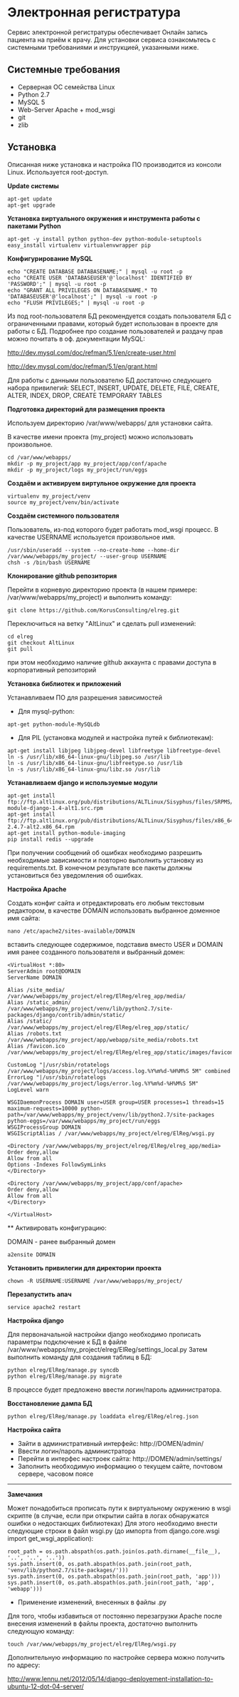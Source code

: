 Электронная регистратура
=================

Сервис электронной регистратуры обеспечивает Онлайн запись пациента на приём к врачу.
Для установки сервиса ознакомьтесь с системными требованиями и инструкцией, указанными ниже.

Системные требования
-----------

* Серверная ОС семейства Linux
* Python 2.7
* MySQL 5
* Web-Server Apache + mod_wsgi
* git
* zlib

Установка
-----------

Описанная ниже установка и настройка ПО производится из консоли Linux. Используется root-доступ.

**Update системы**

```
apt-get update
apt-get upgrade
```

**Установка виртуального окружения и инструмента работы с пакетами Python**

```
apt-get -y install python python-dev python-module-setuptools
easy_install virtualenv virtualenvwrapper pip
```

**Конфигурирование MySQL**

```
echo "CREATE DATABASE DATABASENAME;" | mysql -u root -p
echo "CREATE USER 'DATABASEUSER'@'localhost' IDENTIFIED BY 'PASSWORD';" | mysql -u root -p
echo "GRANT ALL PRIVILEGES ON DATABASENAME.* TO 'DATABASEUSER'@'localhost';" | mysql -u root -p
echo "FLUSH PRIVILEGES;" | mysql -u root -p
```
Из под root-пользователя БД рекомендуется создать пользователя БД с ограниченными правами, который будет использован в проекте для работы с БД.
Подробнее про создание пользователей и раздачу прав можно почитать в оф. документации MySQL:

http://dev.mysql.com/doc/refman/5.1/en/create-user.html

http://dev.mysql.com/doc/refman/5.1/en/grant.html

Для работы с данными пользователю БД достаточно следующего набора привилегий:
SELECT, INSERT, UPDATE, DELETE, FILE, CREATE, ALTER, INDEX, DROP, CREATE TEMPORARY TABLES

**Подготовка директорий для размещения проекта**

Используем директорию /var/www/webapps/ для установки сайта.

В качестве имени проекта (my_project) можно использовать произвольное.
```
cd /var/www/webapps/
mkdir -p my_project/app my_project/app/conf/apache
mkdir -p my_project/logs my_project/run/eggs
```

**Создаём и активируем виртульное окружение для проекта**

```
virtualenv my_project/venv
source my_project/venv/bin/activate
```

**Создаём системного пользователя**

Пользователь, из-под которого будет работать mod_wsgi процесс.
В качестве USERNAME используется произвольное имя.
```
/usr/sbin/useradd --system --no-create-home --home-dir /var/www/webapps/my_project/ --user-group USERNAME
chsh -s /bin/bash USERNAME
```

**Клонирование github репозитория**

Перейти в корневую директорию проекта (в нашем примере: /var/www/webapps/my_project) и выполнить команду:
```
git clone https://github.com/KorusConsulting/elreg.git
```
Переключиться на ветку "AltLinux" и сделать pull изменений:
```
cd elreg
git checkout AltLinux
git pull
```
при этом необходимо наличие github аккаунта с правами доступа в корпоративный репозиторий


**Установка библиотек и приложений**

Устанавливаем ПО для разрешения зависимостей

* Для mysql-python:

```
apt-get python-module-MySQLdb
```
* Для PIL (установка модулей и настройка путей к библиотекам):

```
apt-get install libjpeg libjpeg-devel libfreetype libfreetype-devel
ln -s /usr/lib/x86_64-linux-gnu/libjpeg.so /usr/lib
ln -s /usr/lib/x86_64-linux-gnu/libfreetype.so /usr/lib
ln -s /usr/lib/x86_64-linux-gnu/libz.so /usr/lib
```

**Устанавливаем django и используемые модули**

```
apt-get install ftp://ftp.altlinux.org/pub/distributions/ALTLinux/Sisyphus/files/SRPMS/python-module-django-1.4-alt1.src.rpm
apt-get install ftp://ftp.altlinux.org/pub/distributions/ALTLinux/Sisyphus/files/x86_64/RPMS/redis-2.4.7-alt2.x86_64.rpm
apt-get install python-module-imaging
pip install redis --upgrade
```

При получении сообщений об ошибках необходимо разрешить необходимые зависимости и повторно выполнить установку из requirements.txt. В конечном результате все пакеты должны установиться без уведомления об ошибках.


**Настройка Apache**

Создать конфиг сайта и отредактировать его любым текстовым редактором, в качестве DOMAIN использовать выбранное доменное имя сайта:
```
nano /etc/apache2/sites-available/DOMAIN
```

вставить следующее содержимое, подставив вместо USER и DOMAIN имя ранее созданного пользователя и выбранный домен:

```
<VirtualHost *:80>
ServerAdmin root@DOMAIN
ServerName DOMAIN

Alias /site_media/ /var/www/webapps/my_project/elreg/ElReg/elreg_app/media/
Alias /static_admin/ /var/www/webapps/my_project/venv/lib/python2.7/site-packages/django/contrib/admin/static/
Alias /static/ /var/www/webapps/my_project/elreg/ElReg/elreg_app/static/
Alias /robots.txt /var/www/webapps/my_project/app/webapp/site_media/robots.txt
Alias /favicon.ico /var/www/webapps/my_project/elreg/ElReg/elreg_app/static/images/favicon.ico

CustomLog "|/usr/sbin/rotatelogs /var/www/webapps/my_project/logs/access.log.%Y%m%d-%H%M%S 5M" combined
ErrorLog "|/usr/sbin/rotatelogs /var/www/webapps/my_project/logs/error.log.%Y%m%d-%H%M%S 5M"
LogLevel warn

WSGIDaemonProcess DOMAIN user=USER group=USER processes=1 threads=15 maximum-requests=10000 python-path=/var/www/webapps/my_project/venv/lib/python2.7/site-packages python-eggs=/var/www/webapps/my_project/run/eggs
WSGIProcessGroup DOMAIN
WSGIScriptAlias / /var/www/webapps/my_project/elreg/ElReg/wsgi.py

<Directory /var/www/webapps/my_project/elreg/ElReg/elreg_app/media>
Order deny,allow
Allow from all
Options -Indexes FollowSymLinks
</Directory>

<Directory /var/www/webapps/my_project/app/conf/apache>
Order deny,allow
Allow from all
</Directory>

</VirtualHost>
```

** Активировать конфигурацию:

DOMAIN - ранее выбранный домен
```
a2ensite DOMAIN
```

**Установить привилегии для директории проекта**

```
chown -R USERNAME:USERNAME /var/www/webapps/my_project/
```

**Перезапустить апач**

```
service apache2 restart
```

**Настройка django**

Для первоначальной настройки django необходимо прописать параметры подключение к БД в файле /var/www/webapps/my_project/elreg/ElReg/settings_local.py
Затем выполнить команду для создания таблиц в БД:
```
python elreg/ElReg/manage.py syncdb
python elreg/ElReg/manage.py migrate
```

В процессе будет предложено ввести логин/пароль администратора.

**Восстановление дампа БД**
```
python elreg/ElReg/manage.py loaddata elreg/ElReg/elreg.json
```

**Настройка сайта**
* Зайти в административный интерфейс:
http://DOMEN/admin/
* Ввести логин/пароль администратора
* Перейти в интерфес настроек сайта:
http://DOMEN/admin/settings/
* Заполнить необходимую информацию о текущем сайте, почтовом сервере, часовом поясе

-----------
**Замечания**

Может понадобиться прописать пути к виртуальному окружению в wsgi скрипте (в случае, если при открытии сайта в логах обнаружатся ошибки о недостающих библиотеках)
Для этого необходимо внести следующие строки в файл wsgi.py (до импорта from django.core.wsgi import get_wsgi_application):

```
root_path = os.path.abspath(os.path.join(os.path.dirname(__file__), '..', '..', '..'))
sys.path.insert(0, os.path.abspath(os.path.join(root_path, 'venv/lib/python2.7/site-packages/')))
sys.path.insert(0, os.path.abspath(os.path.join(root_path, 'app')))
sys.path.insert(0, os.path.abspath(os.path.join(root_path, 'app', 'webapp')))
```

* Применение изменений, внесенных в файлы .py

Для того, чтобы избавиться от постоянно перезагрузки Apache после внесения изменений в файлы проекта, достаточно выполнить следующую команду:

```
touch /var/www/webapps/my_project/elreg/ElReg/wsgi.py
```

Дополнительную информацию по настройке сервера можно получить по адресу:

http://www.lennu.net/2012/05/14/django-deployement-installation-to-ubuntu-12-dot-04-server/
